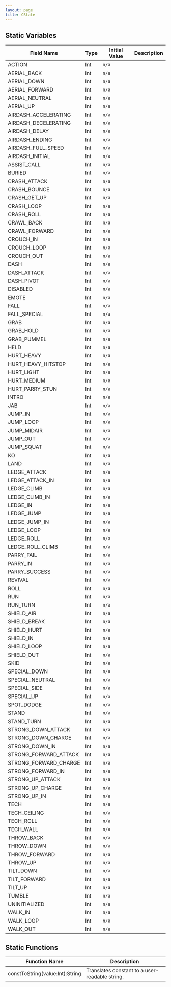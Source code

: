 ```yaml
---
layout: page
title: CState
---
```


## Static Variables

| Field Name | Type | Initial Value | Description |
| ------------ | ------ | --------------- | ------------- |
| ACTION | Int | `n/a` |  |
| AERIAL_BACK | Int | `n/a` |  |
| AERIAL_DOWN | Int | `n/a` |  |
| AERIAL_FORWARD | Int | `n/a` |  |
| AERIAL_NEUTRAL | Int | `n/a` |  |
| AERIAL_UP | Int | `n/a` |  |
| AIRDASH_ACCELERATING | Int | `n/a` |  |
| AIRDASH_DECELERATING | Int | `n/a` |  |
| AIRDASH_DELAY | Int | `n/a` |  |
| AIRDASH_ENDING | Int | `n/a` |  |
| AIRDASH_FULL_SPEED | Int | `n/a` |  |
| AIRDASH_INITIAL | Int | `n/a` |  |
| ASSIST_CALL | Int | `n/a` |  |
| BURIED | Int | `n/a` |  |
| CRASH_ATTACK | Int | `n/a` |  |
| CRASH_BOUNCE | Int | `n/a` |  |
| CRASH_GET_UP | Int | `n/a` |  |
| CRASH_LOOP | Int | `n/a` |  |
| CRASH_ROLL | Int | `n/a` |  |
| CRAWL_BACK | Int | `n/a` |  |
| CRAWL_FORWARD | Int | `n/a` |  |
| CROUCH_IN | Int | `n/a` |  |
| CROUCH_LOOP | Int | `n/a` |  |
| CROUCH_OUT | Int | `n/a` |  |
| DASH | Int | `n/a` |  |
| DASH_ATTACK | Int | `n/a` |  |
| DASH_PIVOT | Int | `n/a` |  |
| DISABLED | Int | `n/a` |  |
| EMOTE | Int | `n/a` |  |
| FALL | Int | `n/a` |  |
| FALL_SPECIAL | Int | `n/a` |  |
| GRAB | Int | `n/a` |  |
| GRAB_HOLD | Int | `n/a` |  |
| GRAB_PUMMEL | Int | `n/a` |  |
| HELD | Int | `n/a` |  |
| HURT_HEAVY | Int | `n/a` |  |
| HURT_HEAVY_HITSTOP | Int | `n/a` |  |
| HURT_LIGHT | Int | `n/a` |  |
| HURT_MEDIUM | Int | `n/a` |  |
| HURT_PARRY_STUN | Int | `n/a` |  |
| INTRO | Int | `n/a` |  |
| JAB | Int | `n/a` |  |
| JUMP_IN | Int | `n/a` |  |
| JUMP_LOOP | Int | `n/a` |  |
| JUMP_MIDAIR | Int | `n/a` |  |
| JUMP_OUT | Int | `n/a` |  |
| JUMP_SQUAT | Int | `n/a` |  |
| KO | Int | `n/a` |  |
| LAND | Int | `n/a` |  |
| LEDGE_ATTACK | Int | `n/a` |  |
| LEDGE_ATTACK_IN | Int | `n/a` |  |
| LEDGE_CLIMB | Int | `n/a` |  |
| LEDGE_CLIMB_IN | Int | `n/a` |  |
| LEDGE_IN | Int | `n/a` |  |
| LEDGE_JUMP | Int | `n/a` |  |
| LEDGE_JUMP_IN | Int | `n/a` |  |
| LEDGE_LOOP | Int | `n/a` |  |
| LEDGE_ROLL | Int | `n/a` |  |
| LEDGE_ROLL_CLIMB | Int | `n/a` |  |
| PARRY_FAIL | Int | `n/a` |  |
| PARRY_IN | Int | `n/a` |  |
| PARRY_SUCCESS | Int | `n/a` |  |
| REVIVAL | Int | `n/a` |  |
| ROLL | Int | `n/a` |  |
| RUN | Int | `n/a` |  |
| RUN_TURN | Int | `n/a` |  |
| SHIELD_AIR | Int | `n/a` |  |
| SHIELD_BREAK | Int | `n/a` |  |
| SHIELD_HURT | Int | `n/a` |  |
| SHIELD_IN | Int | `n/a` |  |
| SHIELD_LOOP | Int | `n/a` |  |
| SHIELD_OUT | Int | `n/a` |  |
| SKID | Int | `n/a` |  |
| SPECIAL_DOWN | Int | `n/a` |  |
| SPECIAL_NEUTRAL | Int | `n/a` |  |
| SPECIAL_SIDE | Int | `n/a` |  |
| SPECIAL_UP | Int | `n/a` |  |
| SPOT_DODGE | Int | `n/a` |  |
| STAND | Int | `n/a` |  |
| STAND_TURN | Int | `n/a` |  |
| STRONG_DOWN_ATTACK | Int | `n/a` |  |
| STRONG_DOWN_CHARGE | Int | `n/a` |  |
| STRONG_DOWN_IN | Int | `n/a` |  |
| STRONG_FORWARD_ATTACK | Int | `n/a` |  |
| STRONG_FORWARD_CHARGE | Int | `n/a` |  |
| STRONG_FORWARD_IN | Int | `n/a` |  |
| STRONG_UP_ATTACK | Int | `n/a` |  |
| STRONG_UP_CHARGE | Int | `n/a` |  |
| STRONG_UP_IN | Int | `n/a` |  |
| TECH | Int | `n/a` |  |
| TECH_CEILING | Int | `n/a` |  |
| TECH_ROLL | Int | `n/a` |  |
| TECH_WALL | Int | `n/a` |  |
| THROW_BACK | Int | `n/a` |  |
| THROW_DOWN | Int | `n/a` |  |
| THROW_FORWARD | Int | `n/a` |  |
| THROW_UP | Int | `n/a` |  |
| TILT_DOWN | Int | `n/a` |  |
| TILT_FORWARD | Int | `n/a` |  |
| TILT_UP | Int | `n/a` |  |
| TUMBLE | Int | `n/a` |  |
| UNINITIALIZED | Int | `n/a` |  |
| WALK_IN | Int | `n/a` |  |
| WALK_LOOP | Int | `n/a` |  |
| WALK_OUT | Int | `n/a` |  |


## Static Functions

| Function Name | Description |
| --------------- | ------------- |
| constToString(value:Int):String | Translates constant to a user-readable string. |


